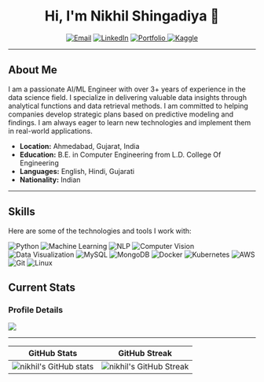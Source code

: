 

<h1 align="center">Hi, I'm Nikhil Shingadiya 👋</h1>

<p align="center">
  <a href="mailto:shingadiyanikhil1634@gmail.com"><img src="https://img.shields.io/badge/Email-D14836?style=for-the-badge&logo=gmail&logoColor=white" alt="Email"></a>
  <a href="https://www.linkedin.com/in/nikhil-shingadiya/"><img src="https://img.shields.io/badge/LinkedIn-%230077B5.svg?style=for-the-badge&logo=linkedin&logoColor=white" alt="LinkedIn"></a>
  <a href="https://twitter.com/nikshingadiya">
  <img src="https://img.shields.io/badge/Portfolio-%23000000.svg?style=for-the-badge&logo=About.me&logoColor=white" alt="Portfolio">
  </a>
  <a href="https://www.kaggle.com/nikshingadiya">
    <img src="https://img.shields.io/badge/Kaggle-%2320BEFF.svg?style=for-the-badge&logo=Kaggle&logoColor=white" alt="Kaggle">
  </a>
</p>

---

## About Me

I am a passionate AI/ML Engineer with over 3+ years of experience in the data science field. I specialize in delivering valuable data insights through analytical functions and data retrieval methods. I am committed to helping companies develop strategic plans based on predictive modeling and findings. I am always eager to learn new technologies and implement them in real-world applications.

- **Location:** Ahmedabad, Gujarat, India
- **Education:** B.E. in Computer Engineering from L.D. College Of Engineering
- **Languages:** English, Hindi, Gujarati
- **Nationality:** Indian

---

## Skills

Here are some of the technologies and tools I work with:

![Python](https://img.shields.io/badge/Python-%2314354C.svg?style=for-the-badge&logo=python&logoColor=white)
![Machine Learning](https://img.shields.io/badge/Machine%20Learning-%2300C853.svg?style=for-the-badge&logo=machine-learning&logoColor=white)
![NLP](https://img.shields.io/badge/Natural%20Language%20Processing-%23FF6F00.svg?style=for-the-badge&logo=natural-language-processing&logoColor=white)
![Computer Vision](https://img.shields.io/badge/Computer%20Vision-%23007ACC.svg?style=for-the-badge&logo=computer-vision&logoColor=white)
![Data Visualization](https://img.shields.io/badge/Data%20Visualization-%23E4405F.svg?style=for-the-badge&logo=data-visualization&logoColor=white)
![MySQL](https://img.shields.io/badge/MySQL-%234479A1.svg?style=for-the-badge&logo=mysql&logoColor=white)
![MongoDB](https://img.shields.io/badge/MongoDB-%2347A248.svg?style=for-the-badge&logo=mongodb&logoColor=white)
![Docker](https://img.shields.io/badge/Docker-%232496ED.svg?style=for-the-badge&logo=docker&logoColor=white)
![Kubernetes](https://img.shields.io/badge/Kubernetes-%23326CE5.svg?style=for-the-badge&logo=kubernetes&logoColor=white)
![AWS](https://img.shields.io/badge/Amazon%20AWS-%23232F3E.svg?style=for-the-badge&logo=amazon-aws&logoColor=white)
![Git](https://img.shields.io/badge/Git-%23F05032.svg?style=for-the-badge&logo=git&logoColor=white)
![Linux](https://img.shields.io/badge/Linux-%23FCC624.svg?style=for-the-badge&logo=linux&logoColor=black)


## Current Stats

### Profile Details
![](http://github-profile-summary-cards.vercel.app/api/cards/profile-details?username=nikshingadiya&theme=tokyonight)


---

| **GitHub Stats** | **GitHub Streak** |
| :---: | :---: |
| ![nikhil's GitHub stats](https://github-readme-stats.vercel.app/api?username=nikshingadiya&show_icons=true&theme=tokyonight&from=2020-01-01&to=2024-12-21) | ![nikhil's GitHub Streak](https://github-readme-streak-stats.herokuapp.com/?user=nikshingadiya&theme=tokyonight) |


